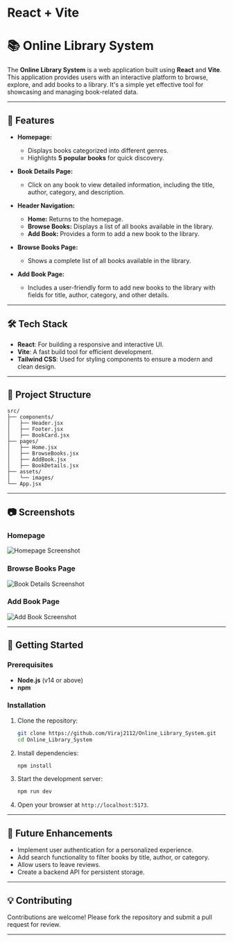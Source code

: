 # React + Vite


# 📚 Online Library System

The **Online Library System** is a web application built using **React** and **Vite**. This application provides users with an interactive platform to browse, explore, and add books to a library. It's a simple yet effective tool for showcasing and managing book-related data.

---

## 🚀 Features

- **Homepage:**  
  - Displays books categorized into different genres.  
  - Highlights **5 popular books** for quick discovery.  

- **Book Details Page:**  
  - Click on any book to view detailed information, including the title, author, category, and description.

- **Header Navigation:**  
  - **Home:** Returns to the homepage.  
  - **Browse Books:** Displays a list of all books available in the library.  
  - **Add Book:** Provides a form to add a new book to the library.

- **Browse Books Page:**  
  - Shows a complete list of all books available in the library.

- **Add Book Page:**  
  - Includes a user-friendly form to add new books to the library with fields for title, author, category, and other details.

---

## 🛠️ Tech Stack

- **React**: For building a responsive and interactive UI.  
- **Vite**: A fast build tool for efficient development.  
- **Tailwind CSS**: Used for styling components to ensure a modern and clean design.

---

## 📂 Project Structure

```
src/
├── components/
│   ├── Header.jsx
│   ├── Footer.jsx
│   ├── BookCard.jsx
├── pages/
│   ├── Home.jsx
│   ├── BrowseBooks.jsx
│   ├── AddBook.jsx
│   ├── BookDetails.jsx
├── assets/
│   └── images/
└── App.jsx
```

---

## 📷 Screenshots

### Homepage
![Homepage Screenshot](/vite-project/src/assets/Home.png)

### Browse Books Page
![Book Details Screenshot](/vite-project/src/assets/Browsebooks.png)

### Add Book Page
![Add Book Screenshot](/vite-project/src/assets/Form.png)

---

## 📝 Getting Started

### Prerequisites
- **Node.js** (v14 or above)
- **npm**

### Installation

1. Clone the repository:
   ```bash
   git clone https://github.com/Viraj2112/Online_Library_System.git
   cd Online_Library_System
   ```

2. Install dependencies:
   ```bash
   npm install
   ```

3. Start the development server:
   ```bash
   npm run dev
   ```

4. Open your browser at `http://localhost:5173`.

---

## 🚧 Future Enhancements

- Implement user authentication for a personalized experience.  
- Add search functionality to filter books by title, author, or category.  
- Allow users to leave reviews.  
- Create a backend API for persistent storage.

---

## 💡 Contributing

Contributions are welcome! Please fork the repository and submit a pull request for review.

---